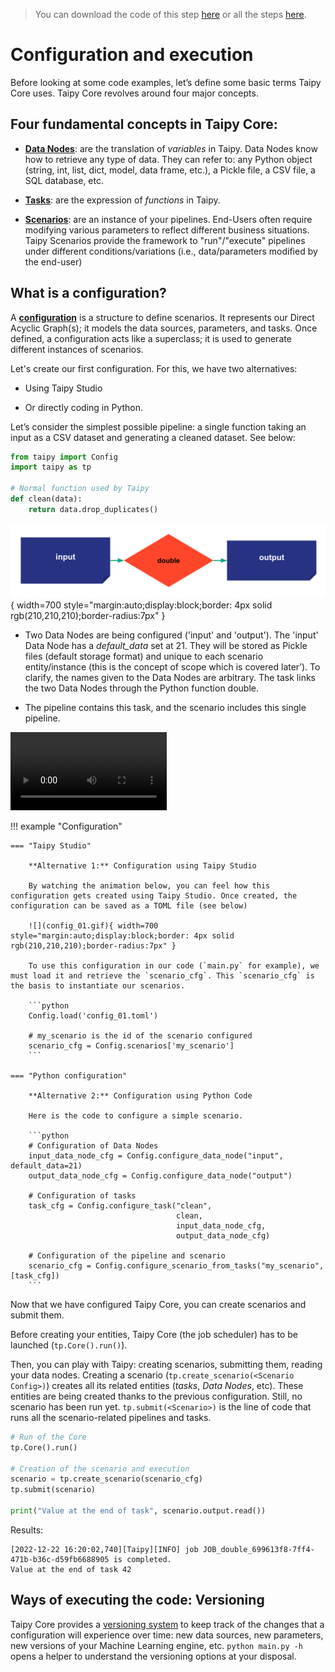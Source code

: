 > You can download the code of this step [here](../src/step_01.py) or all the steps [here](https://github.com/Avaiga/taipy-getting-started-core/tree/develop/src).

# Configuration and execution

Before looking at some code examples, let’s define some basic terms Taipy Core uses. Taipy Core revolves around four major concepts.

## Four fundamental concepts in Taipy Core:
- [**Data Nodes**](https://docs.taipy.io/en/latest/manuals/core/concepts/data-node/): are the translation of _variables_ in Taipy. Data Nodes know how to retrieve any type of data. They can refer to: any Python object (string, int, list, dict, model, data frame, etc.), a Pickle file, a CSV file, a SQL database, etc.

- [**Tasks**](https://docs.taipy.io/en/latest/manuals/core/concepts/task/): are the expression of _functions_ in Taipy.

- [**Scenarios**](https://docs.taipy.io/en/latest/manuals/core/concepts/scenario/): are an instance of your pipelines. End-Users often require modifying various parameters to reflect different business situations. Taipy Scenarios provide the framework to "run"/"execute" pipelines under different conditions/variations (i.e., data/parameters modified by the end-user)


## What is a configuration?

A [**configuration**](https://docs.taipy.io/en/latest/manuals/core/config/) is a structure to define scenarios. It represents our Direct Acyclic Graph(s); it models the data sources, parameters, and tasks. Once defined, a configuration acts like a superclass; it is used to generate different instances of scenarios.


Let's create our first configuration. For this, we have two alternatives:

- Using Taipy Studio

- Or directly coding in Python.

Let’s consider the simplest possible pipeline: a single function taking an input as a CSV dataset and generating a cleaned dataset. See below:


```python
from taipy import Config
import taipy as tp

# Normal function used by Taipy
def clean(data):
    return data.drop_duplicates()
```

![](config_01.svg){ width=700 style="margin:auto;display:block;border: 4px solid rgb(210,210,210);border-radius:7px" }

- Two Data Nodes are being configured ('input' and 'output'). The 'input' Data Node has a _default_data_ set at 21. They will be stored as Pickle files (default storage format) and unique to each scenario entity/instance (this is the concept of scope which is covered later’). To clarify, the names given to the Data Nodes are arbitrary. The task links the two Data Nodes through the Python function double.

- The pipeline contains this task, and the scenario includes this single pipeline.

<video controls width="250">
    <source src="/step_01/config_01.mp4" type="video/mp4">

    <a href="/step_01/config_01.mp4">MP4</a>
    video.
</video>


!!! example "Configuration"

    === "Taipy Studio"

        **Alternative 1:** Configuration using Taipy Studio

        By watching the animation below, you can feel how this configuration gets created using Taipy Studio. Once created, the configuration can be saved as a TOML file (see below)

        ![](config_01.gif){ width=700 style="margin:auto;display:block;border: 4px solid rgb(210,210,210);border-radius:7px" }

        To use this configuration in our code (`main.py` for example), we must load it and retrieve the `scenario_cfg`. This `scenario_cfg` is the basis to instantiate our scenarios.

        ```python
        Config.load('config_01.toml')

        # my_scenario is the id of the scenario configured
        scenario_cfg = Config.scenarios['my_scenario']
        ```

    === "Python configuration"

        **Alternative 2:** Configuration using Python Code

        Here is the code to configure a simple scenario.

        ```python
        # Configuration of Data Nodes
        input_data_node_cfg = Config.configure_data_node("input", default_data=21)
        output_data_node_cfg = Config.configure_data_node("output")

        # Configuration of tasks
        task_cfg = Config.configure_task("clean",
                                         clean,
                                         input_data_node_cfg,
                                         output_data_node_cfg)

        # Configuration of the pipeline and scenario
        scenario_cfg = Config.configure_scenario_from_tasks("my_scenario", [task_cfg])
        ```

Now that we have configured Taipy Core, you can create scenarios and submit them.

Before creating your entities, Taipy Core (the job scheduler) has to be launched (`tp.Core().run()`).

Then, you can play with Taipy: creating scenarios, submitting them, reading your data nodes. Creating a scenario (`tp.create_scenario(<Scenario Config>)`) creates all its related entities (_tasks_, _Data Nodes_, etc). These entities are being created thanks to the previous configuration. Still, no scenario has been run yet. `tp.submit(<Scenario>)` is the line of code that runs all the scenario-related pipelines and tasks.

```python
# Run of the Core
tp.Core().run()

# Creation of the scenario and execution
scenario = tp.create_scenario(scenario_cfg)
tp.submit(scenario)

print("Value at the end of task", scenario.output.read())
```

Results:

```
[2022-12-22 16:20:02,740][Taipy][INFO] job JOB_double_699613f8-7ff4-471b-b36c-d59fb6688905 is completed.
Value at the end of task 42
```    

## Ways of executing the code: Versioning

Taipy Core provides a [versioning system](https://docs.taipy.io/en/latest/manuals/core/versioning/) to keep track of the changes that a configuration will experience over time: new data sources, new parameters, new versions of your Machine Learning engine, etc. `python main.py -h` opens a helper to understand the versioning options at your disposal.
